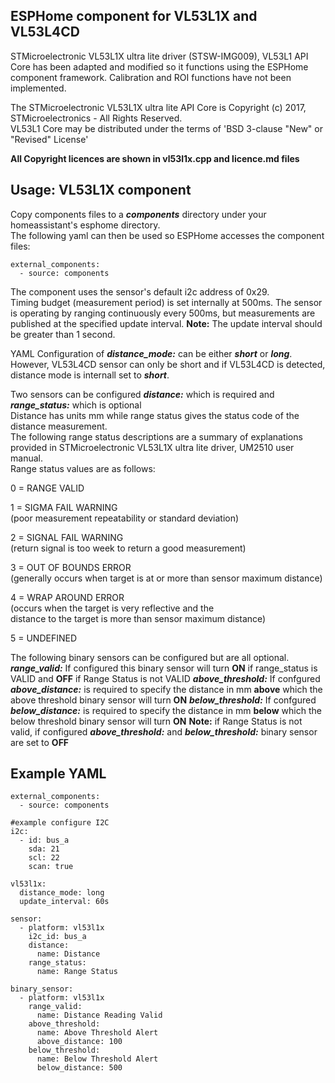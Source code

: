 
## ESPHome component for VL53L1X and VL53L4CD
STMicroelectronic VL53L1X ultra lite driver (STSW-IMG009), VL53L1 API Core
has been adapted and modified so it functions using the ESPHome component framework.
Calibration and ROI functions have not been implemented.<BR>

The STMicroelectronic VL53L1X ultra lite API Core is
Copyright (c) 2017, STMicroelectronics - All Rights Reserved.<BR>
VL53L1 Core may be distributed under the terms of 'BSD 3-clause "New" or "Revised" License'

**All Copyright licences are shown in vl53l1x.cpp and licence.md files**

## Usage: VL53L1X component
Copy components files to a ***components*** directory under your homeassistant's esphome directory.<BR>
The following yaml can then be used so ESPHome accesses the component files:
```
external_components:
  - source: components
```
The component uses the sensor's default i2c address of 0x29.<BR>
Timing budget (measurement period) is set internally at 500ms. The sensor is operating by ranging continuously every 500ms, but measurements are published at the specified update interval. **Note:** The update interval should be greater than 1 second.<BR>

YAML Configuration of ***distance_mode:*** can be either ***short*** or ***long***.<BR>
However, VL53L4CD sensor can only be short and if VL53L4CD is detected, distance mode is internall set to ***short***.<BR>

Two sensors can be configured ***distance:*** which is required and ***range_status:*** which is optional<BR>
Distance has units mm while range status gives the status code of the distance measurement.<BR>
The following range status descriptions are a summary of explanations provided in STMicroelectronic VL53L1X ultra lite driver, UM2510 user manual.<BR>
Range status values are as follows:<BR>

0 = RANGE VALID<BR>

1 = SIGMA FAIL WARNING<BR> 
(poor measurement repeatability or standard deviation)

2 = SIGNAL FAIL WARNING<BR> 
(return signal is too week to return a good measurement)

3 = OUT OF BOUNDS ERROR<BR> 
(generally occurs when target is at or more than sensor maximum distance)

4 = WRAP AROUND ERROR<BR> 
(occurs when the target is very reflective and the<BR> 
distance to the target is more than sensor maximum distance)<BR> 

5 = UNDEFINED<BR>

The following binary sensors can be configured but are all optional.
  ***range_valid:*** If configured this binary sensor will turn **ON** if range_status is VALID and **OFF** if Range Status is not VALID
  ***above_threshold:***  If confgured ***above_distance:*** is required to specify the distance in mm **above** which the above threshold binary sensor will turn **ON** 
  ***below_threshold:***  If confgured ***below_distance:*** is required to specify the distance in mm **below** which the below threshold binary sensor will turn **ON**
  **Note:** if Range Status is not valid, if configured ***above_threshold:*** and ***below_threshold:*** binary sensor are set to **OFF**

## Example YAML
```
external_components:
  - source: components

#example configure I2C
i2c:
  - id: bus_a 
    sda: 21
    scl: 22
    scan: true

vl53l1x:
  distance_mode: long
  update_interval: 60s

sensor:
  - platform: vl53l1x
    i2c_id: bus_a
    distance:
      name: Distance
    range_status:
      name: Range Status

binary_sensor:
  - platform: vl53l1x
    range_valid:
      name: Distance Reading Valid
    above_threshold: 
      name: Above Threshold Alert
      above_distance: 100
    below_threshold: 
      name: Below Threshold Alert
      below_distance: 500  
```